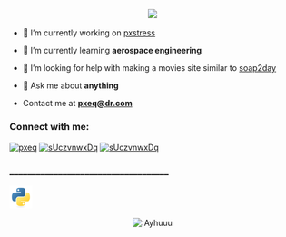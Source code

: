 <!-- <p align=center><img width=90% src="banner.gif"></img></p> -->
<p align=center>
  <a href="https://discord.com/users/1009282496246054962"><img src="https://lanyard-profile-readme.vercel.app/api/1009282496246054962?theme=dark&bg=4f1883=false&hideDiscrim=true&borderRadius=30px&idleMessage=Watching%20the%20stars...%20"<embed idleMessage=:yourmessage> <embed idleMessage=:yourmessage> <width=45%></a>
</p>

- 🔭 I’m currently working on [pxstress](http://pxstress.com)

- 🌱 I’m currently learning **aerospace engineering**

- 🤝 I’m looking for help with making a movies site similar to [soap2day](https://soap2day.to)

- 💬 Ask me about **anything**

- Contact me at **pxeq@dr.com**

<h3 align="left">Connect with me:</h3>
<p align="left">
<a href="https://instagram.com/pxeq" target="blank"><img align="center" src="https://raw.githubusercontent.com/rahuldkjain/github-profile-readme-generator/master/src/images/icons/Social/instagram.svg" alt="pxeq" height="30" width="40" /></a>
<a href="https://discord.gg/sUczvnwxDq" target="blank"><img align="center" src="https://raw.githubusercontent.com/rahuldkjain/github-profile-readme-generator/master/src/images/icons/Social/discord.svg" alt="sUczvnwxDq" height="30" width="40" /></a>
<a href="https://t.me/pxeqq" target="blank"><img align="center" src="https://upload.wikimedia.org/wikipedia/commons/thumb/8/83/Telegram_2019_Logo.svg/182px-Telegram_2019_Logo.svg.png" alt="sUczvnwxDq" height="30" width="40" /></a>
</p>

<h3 align="left">____________________________________</h3>
<p align="left"> <a href="https://www.python.org" target="_blank" rel="noreferrer"> <img src="https://raw.githubusercontent.com/devicons/devicon/master/icons/python/python-original.svg" alt="python" width="40" height="40"/> </a> </p>



<p align="center"><img src="https://www.nicepng.com/png/full/2-22360_batman-png.png" alt=":Ayhuuu" height="230" width="250" /></p>
